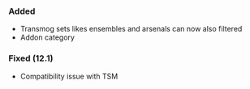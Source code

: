 <p><h3>Added</h3></p>
<ul>
<li>Transmog sets likes ensembles and arsenals can now also filtered</li>
<li>Addon category</li>
</ul>
<p><h3>Fixed (12.1)</h3></p>
<ul>
<li>Compatibility issue with TSM</li>
</ul>